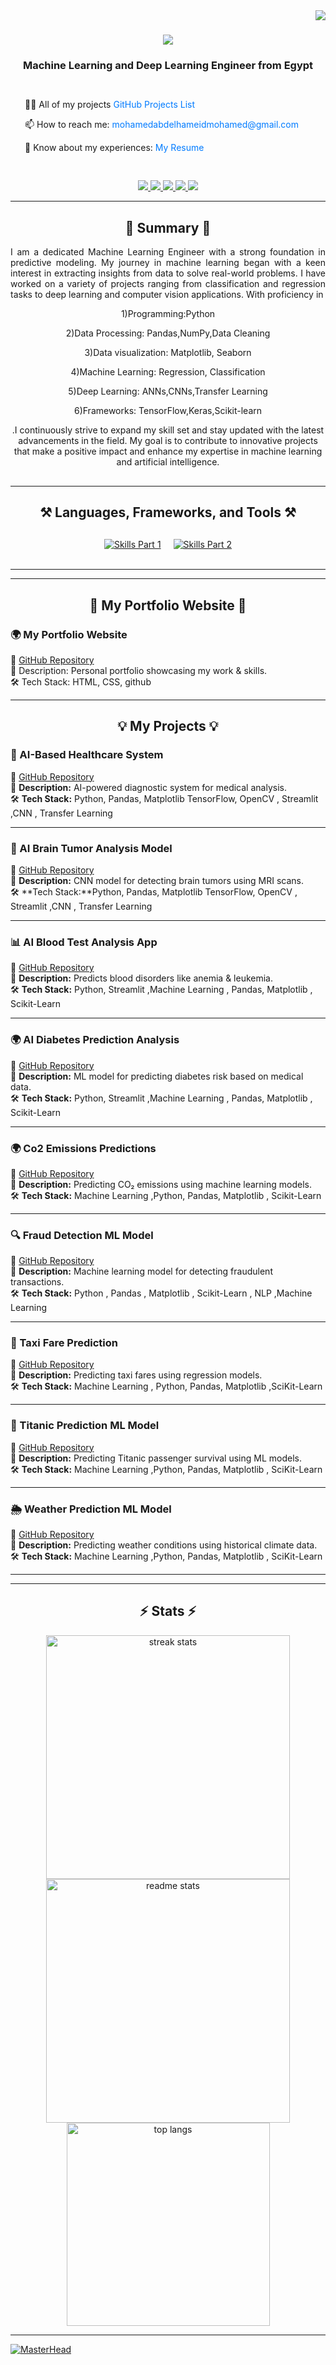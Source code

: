 <img align="right" src="https://visitor-badge.laobi.icu/badge?page_id=MohamedAbdElhamed411.MohamedAbdelhamed" />

<h1 align="center">
    <img src="https://readme-typing-svg.herokuapp.com/?font=Righteous&size=35&center=true&vCenter=true&width=500&height=70&duration=4000&lines=Welcome+everyone!+👋;+I'm+Mohammed+AbdElhamed!;" />
</h1>

<h3 align="center" style="margin-bottom: 30px;">Machine Learning and Deep Learning Engineer from Egypt</h3>


<div align="center" style="margin-bottom: 30px;">
  <div style="display: flex; align-items: center; justify-content: center;">
    <div style="text-align: left; margin-right: 20px;">
      <p>👨‍💻 All of my projects  <a href="https://github.com/MohamedAbdElhamed411" target="_blank" style="text-decoration: none; color: #007bff;">GitHub Projects List</a></p>
      <p>📫 How to reach me: <a href="mailto:mohamedabdelhameidmohamed@gmail.com" style="text-decoration: none; color: #007bff;">mohamedabdelhameidmohamed@gmail.com</a></p>
      <p>📄 Know about my experiences: <a href="https://drive.google.com/file/d/1GfJXCCzPhD5-enMPnsOXrYJK0QyQ4XW3/view?usp=drive_link" target="_blank" style="text-decoration: none; color: #007bff;">My Resume</a></p>
    </div>
    <!-- Removed Coding Image -->
  </div>
</div>

<div align="center"> 
  <a href="https://www.linkedin.com/in/mohamed-abdelhameid-mohamed" target="_blank">
    <img src="https://img.shields.io/badge/LinkedIn-0077B5?style=for-the-badge&logo=linkedin&logoColor=white" />
  </a>
  <a href="https://www.kaggle.com/mohamedabdelhameid" target="_blank">
    <img src="https://img.shields.io/badge/Kaggle-20BEFF?style=for-the-badge&logo=kaggle&logoColor=white" />
  </a>
  <a href="https://www.freelancer.com/u/mohameda844?sb=t" target="_blank">
    <img src="https://img.shields.io/badge/Freelancer-0078FF?style=for-the-badge&logo=freelancer&logoColor=white" />
  </a>
  <a href="https://www.upwork.com/freelancers/~01fc7958c61ee3c3a0?mp_source=share" target="_blank">
    <img src="https://img.shields.io/badge/Upwork-6FDA44?style=for-the-badge&logo=upwork&logoColor=white" />
  </a>
  <a href="https://www.notion.so/Preprocessing-Pipeline-e317b357e94b4d9480f977f1a782dd32" target="_blank">
    <img src="https://img.shields.io/badge/Notion-000000?style=for-the-badge&logo=notion&logoColor=white" />
  </a>
</div>
<hr/>

<h2 align="center">📜 Summary 📜</h2>
<div align="center" style="max-width: 600px; margin-bottom: 30px;">
  <p style="text-align: justify;">
    I am a dedicated Machine Learning Engineer with a strong foundation in predictive modeling. My journey in machine learning began with a keen interest in extracting insights from data to solve real-world problems. I have worked on a variety of projects ranging from classification and regression tasks to deep learning and computer vision applications. With proficiency in <p>1)Programming:Python</p>
    <p>2)Data Processing: Pandas,NumPy,Data Cleaning</p>
    <p>3)Data visualization: Matplotlib, Seaborn</p>
    <p>4)Machine Learning: Regression, Classification</p>
    <p>5)Deep Learning: ANNs,CNNs,Transfer Learning</p>
    <p>6)Frameworks: TensorFlow,Keras,Scikit-learn</p>.I continuously strive to expand my skill set and stay updated with the latest advancements in the field. My goal is to contribute to innovative projects that make a positive impact and enhance my expertise in machine learning and artificial intelligence.
  </p>
</div>

<hr/>

<h2 align="center">⚒️ Languages, Frameworks, and Tools ⚒️</h2>

<div align="center" style="margin-top: 30px;">
  <div style="display: flex; flex-wrap: wrap; justify-content: center; gap: 20px;">
    <a href="https://go-skill-icons.vercel.app/">
      <img src="https://go-skill-icons.vercel.app/api/icons?i=numpy,pandas,matplotlib,seaborn,scipy,scikitlearn" alt="Skills Part 1" style="max-width: 150px;" />
    </a>
    <a href="https://go-skill-icons.vercel.app/">
      <img src="https://go-skill-icons.vercel.app/api/icons?i=tensorflow,pytorch,python,huggingface,kaggle,github" alt="Skills Part 2" style="max-width: 150px;" />
    </a>
  </div>
</div>

<br/>
<hr/>

---

<h2 align="center">📄 My Portfolio Website 📄</h2>

### 🌍 My Portfolio Website
🔗 [GitHub Repository](https://github.com/MohamedAbdElhamed411)  
📄 Description: Personal portfolio showcasing my work & skills.  
🛠️ Tech Stack: HTML, CSS, github  


---


<h2 align="center">💡 My Projects 💡</h2>
 
### 🏥 AI-Based Healthcare System
🔗 [GitHub Repository](https://github.com/MohamedAbdElhamed411/project-list/tree/main/AI-Based%20Healthcare%20System)  
📄 **Description:** AI-powered diagnostic system for medical analysis.  
🛠️ **Tech Stack:** Python, Pandas, Matplotlib TensorFlow, OpenCV , Streamlit ,CNN , Transfer Learning

---

### 🧠 AI Brain Tumor Analysis Model
🔗 [GitHub Repository](https://github.com/MohamedAbdElhamed411/project-list/tree/main/AI-Brain%20Tumor%20Analysis%20Model)  
📄 **Description:** CNN model for detecting brain tumors using MRI scans.  
🛠️ **Tech Stack:**Python, Pandas, Matplotlib TensorFlow, OpenCV , Streamlit ,CNN , Transfer Learning   

---

### 📊 AI Blood Test Analysis App
🔗 [GitHub Repository](https://github.com/MohamedAbdElhamed411/project-list/tree/main/AI%20Blood%20Test%20Analysis%20App)  
📄 **Description:** Predicts blood disorders like anemia & leukemia.  
🛠️ **Tech Stack:** Python, Streamlit ,Machine Learning , Pandas, Matplotlib , Scikit-Learn   

---

### 🌍 AI Diabetes Prediction Analysis
🔗 [GitHub Repository](https://github.com/MohamedAbdElhamed411/project-list/tree/main/AI%20Diabetes%20prediction%20Analysis%20App)  
📄 **Description:** ML model for predicting diabetes risk based on medical data.  
🛠️ **Tech Stack:** Python, Streamlit ,Machine Learning , Pandas, Matplotlib , Scikit-Learn  

---

### 🌍 Co2 Emissions Predictions
🔗 [GitHub Repository](https://github.com/MohamedAbdElhamed411/project-list/tree/main/Co2%20Emissions%20Predictions)  
📄 **Description:** Predicting CO₂ emissions using machine learning models.  
🛠️ **Tech Stack:** Machine Learning ,Python, Pandas, Matplotlib , Scikit-Learn  

---

### 🔍 Fraud Detection ML Model
🔗 [GitHub Repository](https://github.com/MohamedAbdElhamed411/project-list/tree/main/Fraud%20Detection%20ML%20Model)  
📄 **Description:** Machine learning model for detecting fraudulent transactions.  
🛠️ **Tech Stack:** Python , Pandas , Matplotlib , Scikit-Learn , NLP ,Machine Learning

---

### 🚖 Taxi Fare Prediction
🔗 [GitHub Repository](https://github.com/MohamedAbdElhamed411/project-list/tree/main/Taxi-fare-prediction)  
📄 **Description:** Predicting taxi fares using regression models.  
🛠️ **Tech Stack:** Machine Learning , Python, Pandas, Matplotlib ,SciKit-Learn  

---

### 🚢 Titanic Prediction ML Model
🔗 [GitHub Repository](https://github.com/MohamedAbdElhamed411/project-list/tree/main/Titanic%20Prediction%20ML%20Model)  
📄 **Description:** Predicting Titanic passenger survival using ML models.  
🛠️ **Tech Stack:** Machine Learning ,Python, Pandas, Matplotlib , SciKit-Learn  

---

### 🌦️ Weather Prediction ML Model
🔗 [GitHub Repository](https://github.com/MohamedAbdElhamed411/project-list/tree/main/Weather%20Prediction%20%20ML%20Model)  
📄 **Description:** Predicting weather conditions using historical climate data.  
🛠️ **Tech Stack:**  Machine Learning ,Python, Pandas, Matplotlib , SciKit-Learn  

---




<hr/>

<h2 align="center">⚡ Stats ⚡</h2>
<div align="center">
  <img width=390 src="https://github-readme-streak-stats.herokuapp.com/?user=MohamedAbdElhamed411&count_private=true&theme=default&border_radius=10" alt="streak stats"/>
  <img width=390 src="https://github-readme-stats.vercel.app/api?username=MohamedAbdElhamed411&count_private=true&show_icons=true&theme=default&border_radius=10" alt="readme stats" />
  <img width=325 align="center" src="https://github-readme-stats.vercel.app/api/top-langs/?username=MohamedAbdElhamed411&hide=HTML&langs_count=8&layout=compact&theme=default&border_radius=10" alt="top langs" />
</div>
<hr/>

[![MasterHead](https://drive.google.com/uc?export=view&id=1KESppGG2yC30oyqrv80iHqvVBsFiGYQ4)](https://rishavchanda.io)
